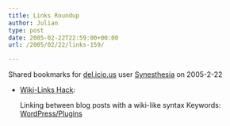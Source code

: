 ```yaml
---
title: Links Roundup
author: Julian
type: post
date: 2005-02-22T22:59:00+00:00
url: /2005/02/22/links-159/

---
```

Shared bookmarks for [del.icio.us][1] user  [Synesthesia][2] on 2005-2-22

  * [Wiki-Links Hack][3]:
  
    Linking between blog posts with a wiki-like syntax Keywords: [WordPress/Plugins][4]

 [1]: http://del.icio.us/
 [2]: http://del.icio.us/synesthesia
 [3]: http://www.mooseyard.com/Jens/2004/04/wiki-links-hack "http://www.mooseyard.com/Jens/2004/04/wiki-links-hack"
 [4]: http://del.icio.us/synesthesia/WordPress/Plugins